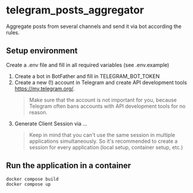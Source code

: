 # telegram_posts_aggregator
Aggregate posts from several channels and send it via bot according the rules.


## Setup environment
Create a .env file and fill in all required variables (see .env.example)
1. Create a bot in BotFather and fill in TELEGRAM_BOT_TOKEN
2. Create a new (!) account in Telegram and create API development tools https://my.telegram.org/.
    > Make sure that the account is not important for you, because Telegram often  bans accounts with API development tools for no reason.
3. Generate Client Session via ...
    > Keep in mind that you can't use the same session in multiple applications simultaneously. So it's recommended to create a session for every application (local setup, container setup, etc.)  

## Run the application in a container
```sh
docker compose build
docker compose up
```
